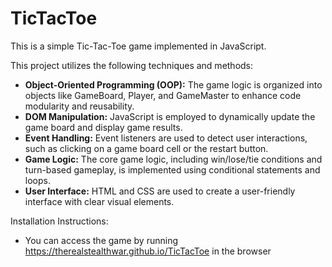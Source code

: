 # TicTacToe
This is a simple Tic-Tac-Toe game implemented in JavaScript.

This project utilizes the following techniques and methods:

- **Object-Oriented Programming (OOP):** The game logic is organized into objects like GameBoard, Player, and GameMaster to enhance code modularity and reusability.
- **DOM Manipulation:** JavaScript is employed to dynamically update the game board and display game results.
- **Event Handling:** Event listeners are used to detect user interactions, such as clicking on a game board cell or the restart button.
- **Game Logic:** The core game logic, including win/lose/tie conditions and turn-based gameplay, is implemented using conditional statements and loops.
- **User Interface:** HTML and CSS are used to create a user-friendly interface with clear visual elements.

Installation Instructions:

- You can access the game by running https://therealstealthwar.github.io/TicTacToe in the browser
